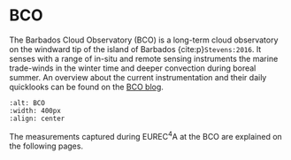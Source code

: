 # BCO

The Barbados Cloud Observatory (BCO) is a long-term cloud observatory on the windward tip of the island of Barbados {cite:p}`Stevens:2016`. It senses with a range of in-situ and remote sensing instruments the marine trade-winds in the winter time and deeper convection during boreal summer. An overview about the current instrumentation and their daily quicklooks can be found on the [BCO blog](https://barbados.mpimet.mpg.de/).


```{figure} figures/bco.png
:alt: BCO
:width: 400px
:align: center
```

The measurements captured during EUREC$^4$A at the BCO are explained on the following pages.
